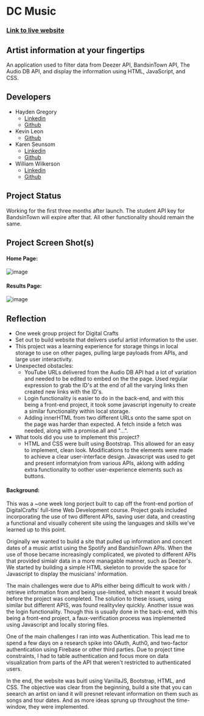 # DC Music
### <a href="https://dcmusic.netlify.app">Link to live website</a>
## Artist information at your fingertips


An application used to filter data from Deezer API, BandsinTown API, The Audio DB API, and display the information using HTML, JavaScript, and CSS.

## Developers
 - Hayden Gregory
    - <a href="https://www.linkedin.com/in/hayden-gregory-55b960a5?lipi=urn%3Ali%3Apage%3Ad_flagship3_profile_view_base_contact_details%3BccJaD5ANR2uWfbiN00YZqg%3D%3D"> Linkedin </a>
    - <a href="https://github.com/HaydenGregory">Github</a>
 - Kevin Leon
    - <a href="https://github.com/kevinleon01">Github</a>
 - Karen Seunsom
    - <a href="https://www.linkedin.com/in/rasinie-seunsom/"> Linkedin </a>
    - <a href="https://github.com/karenseunsom">Github</a>
 - William Wilkerson
    - <a href="https://www.linkedin.com/in/willie-wilkerson-337675202/"> Linkedin </a>
    - <a href="https://github.com/williewilkerson27">Github</a>

## Project Status
Working for the first three months after launch. The student API key for BandsinTown will expire after that. All other functionality should remain the same.

## Project Screen Shot(s)

#### Home Page:   

![image](https://user-images.githubusercontent.com/84730187/125695272-b5cfa579-c581-4a0e-a377-fc86c2a1e3a1.png)
#### Results Page:

![image](https://user-images.githubusercontent.com/84730187/125696593-9a87a804-b7ed-478a-ac35-5906514094bd.png)

## Reflection

  - One week group project for Digital Crafts
  - Set out to build website that delivers useful artist information to the user.
  - This project was a learning experience for storage things in local storage to use on other pages, pulling large payloads from APIs, and large user interactivity.
  - Unexpected obstacles:
    - YouTube URLs delivered from the Audio DB API had a lot of variation and needed to be edited to embed on the the page. Used regular expression to grab the ID's at the end of all the varying links then created new links with the ID's.
    - Login functionality is easier to do in the back-end, and with this being a front-end project, it took some javascript ingenuity to create a similar functionality within local storage. 
    - Adding innerHTML from two different URLs onto the same spot on the page was harder than expected. A fetch inside a fetch was needed, along with a promise.all and "...".
  - What tools did you use to implement this project?
      - HTML and CSS were built using Bootstrap. This allowed for an easy to implement, clean look. Modifications to the elements were made to achieve a clear user-interface design. Javascript was used to get and present informatyion from various APIs, aklong with adding extra functionality to oother user-experience elements such as buttons.    

#### Background:  

This was a ~one week long porject built to cap off the front-end portion of DigitalCrafts' full-time Web Development course. Project goals included incorporating the use of two different APIs, saving user data, and creasting a functional and visually coherent site using the languages and skills we've learned up to this point.

Originally we wanted to build a site that pulled up information and concert dates of a music artist using the Spotify and BandsinTown APIs. When the use of those became increasingly complicated, we pivoted to different APIs that provided simialr data in a more managable manner, such as Deezer's. We started by building a simple HTML skeleton to provide the space for Javascript to display the musicians' information.

The main challenges were due to APIs either being difficult to work with / retrieve information from and being use-limited, which meant it would break before the project was completed. The solution to these issues, using similar but different APIS, was found realityvley quickly. Another issue was the login functionality. Though this is usually done in the back-end, with this being a front-end project, a faux-verification process was implemented using Javascript and locally storing files.  

One of the main challenges I ran into was Authentication. This lead me to spend a few days on a research spike into OAuth, Auth0, and two-factor authentication using Firebase or other third parties. Due to project time constraints, I had to table authentication and focus more on data visualization from parts of the API that weren't restricted to authenticated users.

In the end, the website was buitl using VanillaJS, Bootstrap, HTML, and CSS. The objective was clear from the beginning, build a site that you can seearch an artist on iand it will presnet relevant information on them such as songs and tour dates. And as more ideas sprung up throughout the time-window, they were implemented. 
